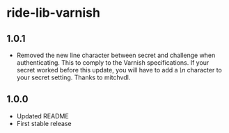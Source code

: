 # ride-lib-varnish

## 1.0.1
- Removed the new line character between secret and challenge when authenticating.
This to comply to the Varnish specifications. 
If your secret worked before this update, you will have to add a _\n_ character to your secret setting. 
Thanks to mitchvdl.

## 1.0.0
- Updated README
- First stable release


